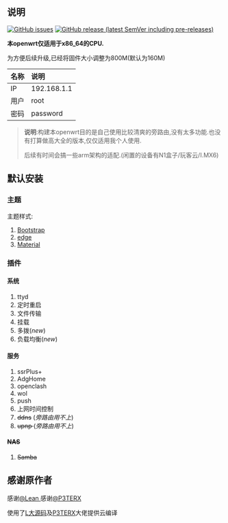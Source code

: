 ## 说明



[![GitHub issues](https://img.shields.io/github/issues/Qliangw/openwrt-x86_64-qw?style=for-the-badge)](https://github.com/Qliangw/openwrt-x86_64-qw/issues)
[![GitHub release (latest SemVer including pre-releases)](https://img.shields.io/github/v/release/Qliangw/openwrt-x86_64-qw?include_prereleases&style=for-the-badge)](https://github.com/Qliangw/openwrt-x86_64-qw/releases)

**本openwrt仅适用于x86_64的CPU.**

为方便后续升级,已经将固件大小调整为800M(默认为160M)

  |名称 |说明 |
  |:----|:----|
  |IP| 192.168.1.1|
  |用户| root|
  |密码|password|

> **说明**:构建本openwrt目的是自己使用比较清爽的旁路由,没有太多功能.也没有打算做高大全的版本,仅仅适用我个人使用.
> 
> 后续有时间会搞一些arm架构的适配.(闲置的设备有N1盒子/玩客云/I.MX6)



## 默认安装

### 主题


主题样式:

  1. [Bootstrap](https://github.com/Qliangw/openwrt-x86_64-qw/blob/main/pictures/Bootstrap.png)
  2. [edge](https://github.com/Qliangw/openwrt-x86_64-qw/blob/main/pictures/edge.png)
  3. [Material](https://github.com/Qliangw/openwrt-x86_64-qw/blob/main/pictures/Material.png)

### 插件

#### 系统

  1. ttyd
  2. 定时重启
  3. 文件传输
  4. 挂载
  5. 多拨(*new*)
  6. 负载均衡(*new*)

#### 服务

  1. ssrPlus+
  2. AdgHome
  3. openclash
  4. wol
  5. push
  6. 上网时间控制
  7. <del> ddns</del> (*旁路由用不上*)
  8. <del>  upnp </del>(*旁路由用不上*)

#### <del>NAS</del>
  1. <del>Samba</del>

## 感谢原作者

感谢[@Lean ](https://github.com/coolsnowwolf)
感谢[@P3TERX](https://github.com/P3TERX)

使用了[L大源码](https://github.com/coolsnowwolf/lede)及[P3TERX](https://github.com/P3TERX/Actions-OpenWrt)大佬提供云编译


